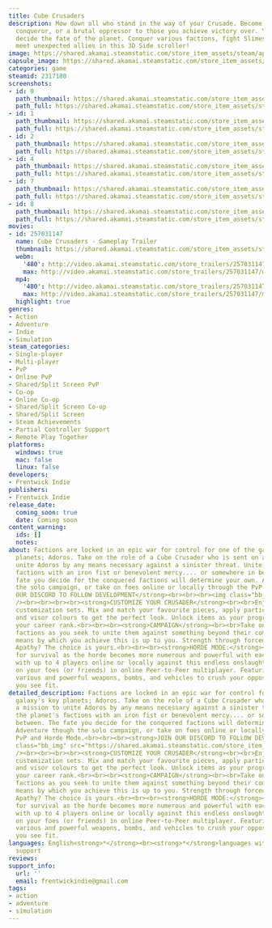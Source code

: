 ```yaml
---
title: Cube Crusaders
description: Mow down all who stand in the way of your Crusade. Become a benevolent
  conqueror, or a brutal oppressor to those you achieve victory over. Your actions
  decide the fate of the planet. Conquer various factions, fight Slimes, Undead, and
  meet unexpected allies in this 3D Side scroller!
image: https://shared.akamai.steamstatic.com/store_item_assets/steam/apps/2317180/header.jpg?t=1726688306
capsule_image: https://shared.akamai.steamstatic.com/store_item_assets/steam/apps/2317180/capsule_231x87.jpg?t=1726688306
categories: game
steamid: 2317180
screenshots:
- id: 0
  path_thumbnail: https://shared.akamai.steamstatic.com/store_item_assets/steam/apps/2317180/ss_e01e1f65de62d8eacf05593fa5c3ed91d6e0761e.600x338.jpg?t=1726688306
  path_full: https://shared.akamai.steamstatic.com/store_item_assets/steam/apps/2317180/ss_e01e1f65de62d8eacf05593fa5c3ed91d6e0761e.1920x1080.jpg?t=1726688306
- id: 1
  path_thumbnail: https://shared.akamai.steamstatic.com/store_item_assets/steam/apps/2317180/ss_76135a6be213ec93c116db0672e3d5121d4ecbc4.600x338.jpg?t=1726688306
  path_full: https://shared.akamai.steamstatic.com/store_item_assets/steam/apps/2317180/ss_76135a6be213ec93c116db0672e3d5121d4ecbc4.1920x1080.jpg?t=1726688306
- id: 2
  path_thumbnail: https://shared.akamai.steamstatic.com/store_item_assets/steam/apps/2317180/ss_4a31038b7e10854d9f9d4614f25b11409ad41152.600x338.jpg?t=1726688306
  path_full: https://shared.akamai.steamstatic.com/store_item_assets/steam/apps/2317180/ss_4a31038b7e10854d9f9d4614f25b11409ad41152.1920x1080.jpg?t=1726688306
- id: 4
  path_thumbnail: https://shared.akamai.steamstatic.com/store_item_assets/steam/apps/2317180/ss_950112d449885fc00b6c017895c514a27920f8dc.600x338.jpg?t=1726688306
  path_full: https://shared.akamai.steamstatic.com/store_item_assets/steam/apps/2317180/ss_950112d449885fc00b6c017895c514a27920f8dc.1920x1080.jpg?t=1726688306
- id: 7
  path_thumbnail: https://shared.akamai.steamstatic.com/store_item_assets/steam/apps/2317180/ss_228369ec26e54b4e059118610bbbd6de00a330bc.600x338.jpg?t=1726688306
  path_full: https://shared.akamai.steamstatic.com/store_item_assets/steam/apps/2317180/ss_228369ec26e54b4e059118610bbbd6de00a330bc.1920x1080.jpg?t=1726688306
- id: 8
  path_thumbnail: https://shared.akamai.steamstatic.com/store_item_assets/steam/apps/2317180/ss_45b0a7895bfff988c5be776e58f9d8c8bfe6c3a1.600x338.jpg?t=1726688306
  path_full: https://shared.akamai.steamstatic.com/store_item_assets/steam/apps/2317180/ss_45b0a7895bfff988c5be776e58f9d8c8bfe6c3a1.1920x1080.jpg?t=1726688306
movies:
- id: 257031147
  name: Cube Crusaders - Gameplay Trailer
  thumbnail: https://shared.akamai.steamstatic.com/store_item_assets/steam/apps/257031147/movie.293x165.jpg?t=1718336037
  webm:
    '480': http://video.akamai.steamstatic.com/store_trailers/257031147/movie480_vp9.webm?t=1718336037
    max: http://video.akamai.steamstatic.com/store_trailers/257031147/movie_max_vp9.webm?t=1718336037
  mp4:
    '480': http://video.akamai.steamstatic.com/store_trailers/257031147/movie480.mp4?t=1718336037
    max: http://video.akamai.steamstatic.com/store_trailers/257031147/movie_max.mp4?t=1718336037
  highlight: true
genres:
- Action
- Adventure
- Indie
- Simulation
steam_categories:
- Single-player
- Multi-player
- PvP
- Online PvP
- Shared/Split Screen PvP
- Co-op
- Online Co-op
- Shared/Split Screen Co-op
- Shared/Split Screen
- Steam Achievements
- Partial Controller Support
- Remote Play Together
platforms:
  windows: true
  mac: false
  linux: false
developers:
- Frentwick Indie
publishers:
- Frentwick Indie
release_date:
  coming_soon: true
  date: Coming soon
content_warning:
  ids: []
  notes:
about: Factions are locked in an epic war for control for one of the galaxy's key
  planets; Adoros. Take on the role of a Cube Crusader who is sent on a mission to
  unite Adoros by any means necessary against a sinister threat. Unite the planet's
  factions with an iron fist or benevolent mercy.... or somewhere in between. The
  fate you decide for the conquered factions will determine your own. Adventure though
  the solo campaign, or take on foes online or locally through the PvP and Horde Mode.<br><br><br><strong>JOIN
  OUR DISCORD TO FOLLOW DEVELOPMENT</strong><br><br><br><img class="bb_img" src="https://shared.akamai.steamstatic.com/store_item_assets/steam/apps/2317180/extras/DiscordBanner.png?t=1726688306"
  /><br><br><br><br><strong>CUSTOMIZE YOUR CRUSADER</strong><br><br>Enjoy the 2000+
  customization sets. Mix and match your favourite pieces, apply particle effects,
  and visor colours to get the perfect look. Unlock items as your progress through
  your career rank.<br><br><br><strong>CAMPAIGN</strong><br><br>Take on Adoros' various
  factions as you seek to unite them against something beyond their comprehension...<br>The
  means by which you achieve this is up to you. Strength through forced unity? Autonomy?
  Apathy? The choice is yours.<br><br><br><strong>HORDE MODE:</strong><br><br>Fight
  for survival as the horde becomes more numerous and powerful with each new wave,
  with up to 4 players online or locally against this endless onslaught...<br><br><br><strong>MULTIPLAYER:</strong><br><br>Take
  on your foes (or friends) in online Peer-to-Peer multiplayer. Featuring a sandbox
  various and powerful weapons, bombs, and vehicles to crush your opposition however
  you see fit.
detailed_description: Factions are locked in an epic war for control for one of the
  galaxy's key planets; Adoros. Take on the role of a Cube Crusader who is sent on
  a mission to unite Adoros by any means necessary against a sinister threat. Unite
  the planet's factions with an iron fist or benevolent mercy.... or somewhere in
  between. The fate you decide for the conquered factions will determine your own.
  Adventure though the solo campaign, or take on foes online or locally through the
  PvP and Horde Mode.<br><br><br><strong>JOIN OUR DISCORD TO FOLLOW DEVELOPMENT</strong><br><br><br><img
  class="bb_img" src="https://shared.akamai.steamstatic.com/store_item_assets/steam/apps/2317180/extras/DiscordBanner.png?t=1726688306"
  /><br><br><br><br><strong>CUSTOMIZE YOUR CRUSADER</strong><br><br>Enjoy the 2000+
  customization sets. Mix and match your favourite pieces, apply particle effects,
  and visor colours to get the perfect look. Unlock items as your progress through
  your career rank.<br><br><br><strong>CAMPAIGN</strong><br><br>Take on Adoros' various
  factions as you seek to unite them against something beyond their comprehension...<br>The
  means by which you achieve this is up to you. Strength through forced unity? Autonomy?
  Apathy? The choice is yours.<br><br><br><strong>HORDE MODE:</strong><br><br>Fight
  for survival as the horde becomes more numerous and powerful with each new wave,
  with up to 4 players online or locally against this endless onslaught...<br><br><br><strong>MULTIPLAYER:</strong><br><br>Take
  on your foes (or friends) in online Peer-to-Peer multiplayer. Featuring a sandbox
  various and powerful weapons, bombs, and vehicles to crush your opposition however
  you see fit.
languages: English<strong>*</strong><br><strong>*</strong>languages with full audio
  support
reviews:
support_info:
  url: ''
  email: frentwickindie@gmail.com
tags:
- action
- adventure
- simulation
---
```


